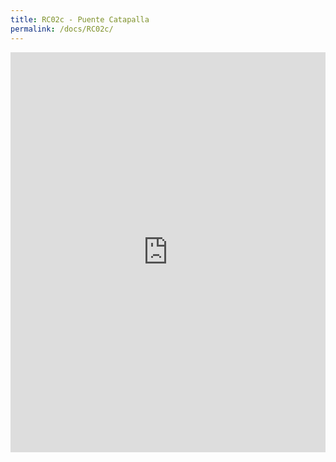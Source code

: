 ```yaml
---
title: RC02c - Puente Catapalla
permalink: /docs/RC02c/
---
```


<iframe width="100%" height="640" allowfullscreen style="border-style:none;" src="https://cavep.gitlab.io/cavep-undc-hosting/sites/RC02c/app-files/"></iframe>
